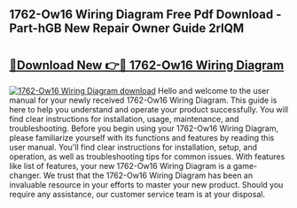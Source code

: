 ## 1762-Ow16 Wiring Diagram Free Pdf Download - Part-hGB New Repair Owner Guide 2rlQM

# <h2><a href="http://dfnvcp.blite.top/?on=1762-Ow16+Wiring+Diagram">🔗Download New 👉🔴 1762-Ow16 Wiring Diagram</a></h2>

[![1762-Ow16 Wiring Diagram download](https://i.imgur.com/lujVjoI.png)](http://dfnvcp.blite.top/?on=1762-Ow16+Wiring+Diagram)
Hello and welcome to the user manual for your newly received 1762-Ow16 Wiring Diagram. This guide is here to help you understand and operate your product successfully. You will find clear instructions for installation, usage, maintenance, and troubleshooting. Before you begin using your 1762-Ow16 Wiring Diagram, please familiarize yourself with its functions and features by reading this user manual. You'll find clear instructions for installation, setup, and operation, as well as troubleshooting tips for common issues. With features like list of features, your new 1762-Ow16 Wiring Diagram is a game-changer. We trust that the 1762-Ow16 Wiring Diagram has been an invaluable resource in your efforts to master your new product. Should you require any assistance, our customer service team is at your disposal.

